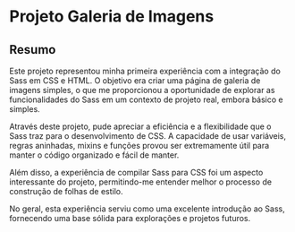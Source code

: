 # Projeto Galeria de Imagens

## Resumo

Este projeto representou minha primeira experiência com a integração do Sass em CSS e HTML. O objetivo era criar uma página de galeria de imagens simples, o que me proporcionou a oportunidade de explorar as funcionalidades do Sass em um contexto de projeto real, embora básico e simples.

Através deste projeto, pude apreciar a eficiência e a flexibilidade que o Sass traz para o desenvolvimento de CSS. A capacidade de usar variáveis, regras aninhadas, mixins e funções provou ser extremamente útil para manter o código organizado e fácil de manter.

Além disso, a experiência de compilar Sass para CSS foi um aspecto interessante do projeto, permitindo-me entender melhor o processo de construção de folhas de estilo.

No geral, esta experiência serviu como uma excelente introdução ao Sass, fornecendo uma base sólida para explorações e projetos futuros.